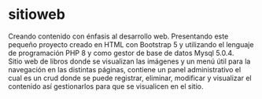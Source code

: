 # sitioweb
Creando contenido con énfasis al desarrollo web. Presentando este pequeño proyecto creado en HTML con Bootstrap 5 y utilizando el lenguaje de programación PHP 8 y como gestor de base de datos Mysql 5.0.4.   
Sitio web de libros donde se visualizan las imágenes y un menú útil para la navegación en las distintas páginas, contiene un panel administrativo el cual es un crud donde se puede registrar, eliminar, modificar y visualizar el contenido así gestionarlos para que se visualicen en el sitio.
